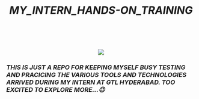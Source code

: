 <h1 align="center"><B><i>MY_INTERN_HANDS-ON_TRAINING
<br><br><br></H1>

<p align="center"><img src="https://i.giphy.com/media/3o7abkwfIVAeDT6RSU/giphy.webp"><p align="center">
<H3><b><i>THIS IS JUST A REPO FOR KEEPING MYSELF BUSY TESTING AND PRACICING THE VARIOUS TOOLS AND TECHNOLOGIES ARRIVED DURING MY INTERN AT GTL HYDERABAD. TOO EXCITED TO EXPLORE MORE...😉

